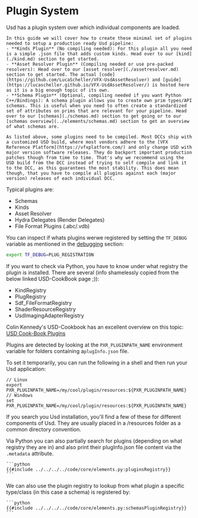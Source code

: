 # Plugin System
Usd has a plugin system over which individual components are loaded.

~~~admonish Abstract title="Usd Pipeline Plugins"
In this guide we will cover how to create these minimal set of plugins needed to setup a production ready Usd pipeline:
- **Kinds Plugin** (No compiling needed): For this plugin all you need is a simple .json file that adds custom kinds. Head over to our [kind](./kind.md) section to get started.
- **Asset Resolver Plugin** (Compiling needed or use pre-packed resolvers): Head over to our [asset resolver](./assetresolver.md) section to get started. The actual [code](https://github.com/LucaScheller/VFX-UsdAssetResolver) and [guide](https://lucascheller.github.io/VFX-UsdAssetResolver/) is hosted here as it is a big enough topic of its own.
- **Schema Plugin** (Optional, compiling needed if you want Python C++/Bindings): A schema plugin allows you to create own prim types/API schemas. This is useful when you need to often create a standardized set of attributes on prims that are relevant for your pipeline. Head over to our [schemas](./schemas.md) section to get going or to our [schemas overview](../elements/schemas.md) section to get an overview of what schemas are.
~~~

~~~admonish important title="Compiling against USD"
As listed above, some plugins need to be compiled. Most DCCs ship with a customized USD build, where most vendors adhere to the [VFX Reference Platform](https://vfxplatform.com/) and only change USD with major version software releases. They do backport important production patches though from time to time. That's why we recommend using the USD build from the DCC instead of trying to self compile and link it to the DCC, as this guarantees the most stability. This does mean though, that you have to compile all plugins against each (major version) releases of each individual DCC.
~~~

Typical plugins are:
- Schemas
- Kinds
- Asset Resolver
- Hydra Delegates (Render Delegates)
- File Format Plugins (.abc/.vdb)

You can inspect if whats plugins werwe registered by setting the `TF_DEBUG` variable as mentioned in the [debugging](../profiling/debug.md) section:
```bash
export TF_DEBUG=PLUG_REGISTRATION
```

If you want to check via Python, you have to know under what registry the plugin is installed. There are several (info shamelessly copied from the below linked USD-CookBook page ;)):
- KindRegistry
- PlugRegistry
- Sdf_FileFormatRegistry
- ShaderResourceRegistry
- UsdImagingAdapterRegistry

Colin Kennedy's USD-Cookbook has an excellent overview on this topic:
[USD Cook-Book Plugins](ttps://github.com/ColinKennedy/USD-Cookbook/blob/33eac067a0a62578934105b19a2b9d8e4ea0646c/references/working_with_plugins.md)

Plugins are detected by looking at the `PXR_PLUGINPATH_NAME` environment variable for folders containing a`plugInfo.json` file.

To set it temporarily, you can run the following in a shell and then run your Usd application:
```
// Linux
export PXR_PLUGINPATH_NAME=/my/cool/plugin/resources:${PXR_PLUGINPATH_NAME}
// Windows
set PXR_PLUGINPATH_NAME=/my/cool/plugin/resources:${PXR_PLUGINPATH_NAME}
```

If you search you Usd installation, you'll find a few of these for different components of Usd. They are usually placed in a <Plugin Root>/resources folder as a common directory convention.

Via Python you can also partially search for plugins (depending on what registry they are in) and also print their plugInfo.json file content via the `.metadata` attribute.

~~~admonish info title=""
```python
{{#include ../../../../code/core/elements.py:pluginsRegistry}}
```
~~~

We can also use the plugin registry to lookup from what plugin a specific type/class (in this case a schema) is registered by:
~~~admonish info title=""
```python
{{#include ../../../../code/core/elements.py:schemasPluginRegistry}}
```
~~~

